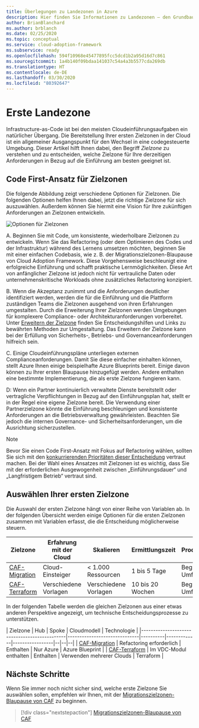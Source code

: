 ```yaml
---
title: Überlegungen zu Landezonen in Azure
description: Hier finden Sie Informationen zu Landezonen – den Grundbausteinen jeder Cloudeinführungsumgebung.
author: BrianBlanchard
ms.author: brblanch
ms.date: 02/25/2020
ms.topic: conceptual
ms.service: cloud-adoption-framework
ms.subservice: ready
ms.openlocfilehash: 594f10968e45477895fcc5dcd1b2a95d16d7c861
ms.sourcegitcommit: 1a4b140f09bdaa141037c54a4a3b5577cda269db
ms.translationtype: HT
ms.contentlocale: de-DE
ms.lasthandoff: 03/30/2020
ms.locfileid: "80392647"
---
```

# <a name="first-landing-zone"></a>Erste Landezone

Infrastructure-as-Code ist bei den meisten Cloudeinführungsaufgaben ein natürlicher Übergang. Die Bereitstellung Ihrer ersten Zielzonen in der Cloud ist ein allgemeiner Ausgangspunkt für den Wechsel in eine codegesteuerte Umgebung. Dieser Artikel hilft Ihnen dabei, den Begriff _Zielzone_ zu verstehen und zu entscheiden, welche Zielzone für Ihre derzeitigen Anforderungen in Bezug auf die Einführung am besten geeignet ist.

## <a name="code-first-approach-to-landing-zones"></a>Code First-Ansatz für Zielzonen

Die folgende Abbildung zeigt verschiedene Optionen für Zielzonen. Die folgenden Optionen helfen Ihnen dabei, jetzt die richtige Zielzone für sich auszuwählen. Außerdem können Sie hiermit eine Vision für Ihre zukünftigen Anforderungen an Zielzonen entwickeln.

![Optionen für Zielzonen](../../_images/ready/landing-zone-options.png)

A. Beginnen Sie mit Code, um konsistente, wiederholbare Zielzonen zu entwickeln. Wenn Sie das Refactoring (oder dem Optimieren des Codes und der Infrastruktur) während des Lernens umsetzen möchten, beginnen Sie mit einer einfachen Codebasis, wie z. B. der Migrationszielzonen-Blaupause von Cloud Adoption Framework. Diese Vorgehensweise beschleunigt eine erfolgreiche Einführung und schafft praktische Lernmöglichkeiten. Diese Art von anfänglicher Zielzone ist jedoch nicht für vertrauliche Daten oder unternehmenskritische Workloads ohne zusätzliches Refactoring konzipiert.

B. Wenn die Akzeptanz zunimmt und die Anforderungen deutlicher identifiziert werden, werden die für die Einführung und die Plattform zuständigen Teams die Zielzonen ausgehend von ihren Erfahrungen umgestalten. Durch die Erweiterung Ihrer Zielzonen werden Umgebungen für komplexere Compliance- oder Architekturanforderungen vorbereitet. Unter [Erweitern der Zielzone](../considerations/index.md) finden Sie Entscheidungshilfen und Links zu bewährten Methoden zur Umgestaltung. Das Erweitern der Zielzone kann bei der Erfüllung von Sicherheits-, Betriebs- und Governanceanforderungen hilfreich sein.

C. Einige Cloudeinführungspläne unterliegen externen Complianceanforderungen. Damit Sie diese einfacher einhalten können, stellt Azure Ihnen einige beispielhafte Azure Blueprints bereit. Einige davon können zu Ihrer ersten Blaupause hinzugefügt werden. Andere enthalten eine bestimmte Implementierung, die als erste Zielzone fungieren kann.

D: Wenn ein Partner kontinuierlich verwaltete Dienste bereitstellt oder vertragliche Verpflichtungen in Bezug auf den Einführungsplan hat, stellt er in der Regel eine eigene Zielzone bereit. Die Verwendung einer Partnerzielzone könnte die Einführung beschleunigen und konsistente Anforderungen an die Betriebsverwaltung gewährleisten. Beachten Sie jedoch die internen Governance- und Sicherheitsanforderungen, um die Ausrichtung sicherzustellen.

> [!NOTE]
> Bevor Sie einen Code First-Ansatz mit Fokus auf Refactoring wählen, sollten Sie sich mit den [konkurrierenden Prioritäten dieser Entscheidung](../../strategy/balance-competing-priorities.md#balance-during-ready) vertraut machen. Bei der Wahl eines Ansatzes mit Zielzonen ist es wichtig, dass Sie mit der erforderlichen Ausgewogenheit zwischen „Einführungsdauer“ und „Langfristigem Betrieb“ vertraut sind.

## <a name="choosing-a-first-landing-zone"></a>Auswählen Ihrer ersten Zielzone

Die Auswahl der ersten Zielzone hängt von einer Reihe von Variablen ab. In der folgenden Übersicht werden einige Optionen für die ersten Zielzonen zusammen mit Variablen erfasst, die die Entscheidung möglicherweise steuern.

| Zielzone                                 | Erfahrung mit der Cloud  | Skalieren             | Ermittlungszeit | Produktionsbereit | Hybrid             | Sensible Daten     | Unternehmenskritisch   | Kompatibilität         |
|----------------------------------------------|-------------------|-------------------|----------------|------------------|--------------------|--------------------|--------------------|--------------------|
| [CAF-Migration](./migrate-landing-zone.md)     | Cloud-Einsteiger      | < 1.000 Ressourcen    | 1 bis 5 Tage    | Begrenzter Umfang -> | Erweiterung erforderlich | Erweiterung erforderlich | Erweiterung erforderlich | Erweiterung erforderlich |
| [CAF-Terraform](./terraform-landing-zone.md) | Verschiedene Vorlagen | Verschiedene Vorlagen | 10 bis 20 Wochen | Begrenzter Umfang -> | Module verfügbar  | Module verfügbar  | Module verfügbar  | Module verfügbar  |

In der folgenden Tabelle werden die gleichen Zielzonen aus einer etwas anderen Perspektive angezeigt, um technische Entscheidungsprozesse zu unterstützen.

| Zielzone                                 | Hub                          | Spoke    | Cloudmodell | Technologie      |
|----------------------------------------------|------------------------------|----------|-------------|-----------------|--|--|--|
| [CAF-Migration](./migrate-landing-zone.md)     | Refactoring erforderlich            | Enthalten | Nur Azure  | Azure Blueprint |
| [CAF-Terraform](./terraform-landing-zone.md) | Im VDC-Modul enthalten       | Enthalten | Verwenden mehrerer Clouds  | Terraform       |

## <a name="next-steps"></a>Nächste Schritte

Wenn Sie immer noch nicht sicher sind, welche erste Zielzone Sie auswählen sollen, empfehlen wir Ihnen, mit der [Migrationszielzonen-Blaupause von CAF](./migrate-landing-zone.md) zu beginnen.

> [!div class="nextstepaction"]
> [Migrationszielzonen-Blaupause von CAF](./migrate-landing-zone.md)
